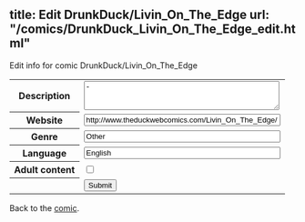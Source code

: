title: Edit DrunkDuck/Livin_On_The_Edge
url: "/comics/DrunkDuck_Livin_On_The_Edge_edit.html"
---
Edit info for comic DrunkDuck/Livin_On_The_Edge

<form name="comic" action="http://gaepostmail.appspot.com/comic/" method="post">
<table class="comicinfo">
<tr>
<th>Description</th><td><textarea name="description" cols="40" rows="3">-</textarea></td>
</tr>
<tr>
<th>Website</th><td><input type="text" name="url" value="http://www.theduckwebcomics.com/Livin_On_The_Edge/" size="40"/></td>
</tr>
<tr>
<th>Genre</th><td><input type="text" name="genre" value="Other" size="40"/></td>
</tr>
<tr>
<th>Language</th><td><input type="text" name="language" value="English" size="40"/></td>
</tr>
<tr>
<th>Adult content</th><td><input type="checkbox" name="adult" value="adult" /></td>
</tr>
<tr>
<th></th><td>
<input type="hidden" name="comic" value="DrunkDuck_Livin_On_The_Edge" />
<input type="submit" name="submit" value="Submit" />
</td>
</tr>
</table>
</form>

Back to the [comic](DrunkDuck_Livin_On_The_Edge.html).
